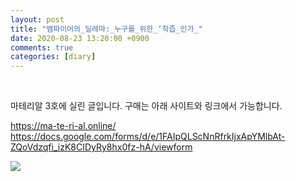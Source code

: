 ```yaml
---
layout: post
title: "뱀파이어의_딜레마:_누구를_위한_‘착즙_인가_"
date: 2020-08-23 13:20:00 +0900
comments: true 
categories: [diary] 
---
```

 

마테리알 3호에 실린 글입니다.
구매는 아래 사이트와 링크에서 가능합니다.

https://ma-te-ri-al.online/
https://docs.google.com/forms/d/e/1FAIpQLScNnRfrkIjxApYMlbAt-ZQoVdzqfi_izK8CIDyRy8hx0fz-hA/viewform




![](https://blogfiles.pstatic.net/MjAyMDA4MjNfMjY3/MDAxNTk4MTU2MzgxMTk2.bFJkqOnKELnj2TQWObVpw-AozcXwvomw2hrKtIciCXAg.dLyJkCmdCzINg6q5qyKqoaspEOCZNTGhIJv3Gp6Ef8Eg.JPEG.hotleve/Ee0jfFqVoAAXX8V.jpg?type=w1) 
